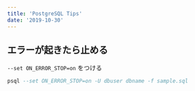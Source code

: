 ```yaml
---
title: 'PostgreSQL Tips'
date: '2019-10-30'
---
```


## エラーが起きたら止める

`--set ON_ERROR_STOP=on` をつける

```sql
psql --set ON_ERROR_STOP=on -U dbuser dbname -f sample.sql
```
